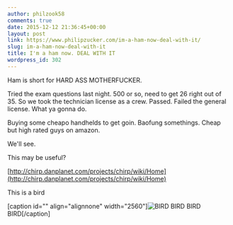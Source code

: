 ```yaml
---
author: philzook58
comments: true
date: 2015-12-12 21:36:45+00:00
layout: post
link: https://www.philipzucker.com/im-a-ham-now-deal-with-it/
slug: im-a-ham-now-deal-with-it
title: I'm a ham now. DEAL WITH IT
wordpress_id: 302
---
```


Ham is short for HARD ASS MOTHERFUCKER.

Tried the exam questions last night. 500 or so, need to get 26 right out of 35. So we took the technician license as a crew. Passed. Failed the general license. What ya gonna do.

Buying some cheapo handhelds to get goin. Baofung somethings. Cheap but high rated guys on amazon.

We'll see.

This may be useful?

[http://chirp.danplanet.com/projects/chirp/wiki/Home](http://chirp.danplanet.com/projects/chirp/wiki/Home)

This is a bird

[caption id="" align="alignnone" width="2560"]![BIRD BIRD BIRD](https://upload.wikimedia.org/wikipedia/commons/6/61/Minla_strigula_-_Doi_Inthanon.jpg) BIRD[/caption]


